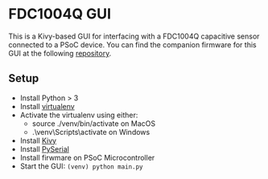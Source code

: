 # FDC1004Q GUI
This is a Kivy-based GUI for interfacing with a FDC1004Q capacitive sensor connected to a PSoC device.
You can find the companion firmware for this GUI at the following [repository](https://github.com/dado93/PSoC-FDC1004Q).



## Setup
- Install Python > 3
- Install [virtualenv](https://docs.python-guide.org/dev/virtualenvs/)
- Activate the virtualenv using either:
    - source ./venv/bin/activate on MacOS
    - .\venv\Scripts\activate on Windows
- Install [Kivy](https://kivy.org/#home)
- Install [PySerial](https://pypi.org/project/pyserial/)
- Install firwmare on PSoC Microcontroller
- Start the GUI: `(venv) python main.py`